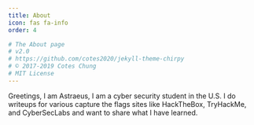```yaml
---
title: About
icon: fas fa-info
order: 4

# The About page
# v2.0
# https://github.com/cotes2020/jekyll-theme-chirpy
# © 2017-2019 Cotes Chung
# MIT License
---
```



Greetings, I am Astraeus, I am a cyber security student in the U.S. I do writeups for various capture the flags sites like HackTheBox, TryHackMe, and CyberSecLabs and want to share what I have learned.
